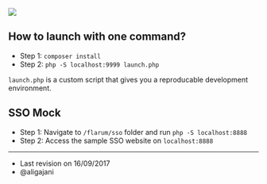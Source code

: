 ![](https://dt9ph4xofvj87.cloudfront.net/user/sites/shawacademy.com/themes/mytheme/images/logo/logo-284-50/png/regular.png)
## How to launch with one command?

* Step 1: `composer install`
* Step 2: `php -S localhost:9999 launch.php`

`launch.php` is a custom script that gives you a reproducable development environment. 

## SSO Mock

* Step 1: Navigate to `/flarum/sso` folder and run `php -S localhost:8888`
* Step 2: Access the sample SSO website on `localhost:8888` 
___
* Last revision on 16/09/2017
* @aligajani


